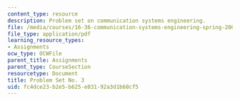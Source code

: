```yaml
---
content_type: resource
description: Problem set on communication systems engineering.
file: /media/courses/16-36-communication-systems-engineering-spring-2009/fc4dce23b2e5b625e03192a3d1b68cf5_MIT16_36s09_assn03.pdf
file_type: application/pdf
learning_resource_types:
- Assignments
ocw_type: OCWFile
parent_title: Assignments
parent_type: CourseSection
resourcetype: Document
title: Problem Set No. 3
uid: fc4dce23-b2e5-b625-e031-92a3d1b68cf5
---
```


